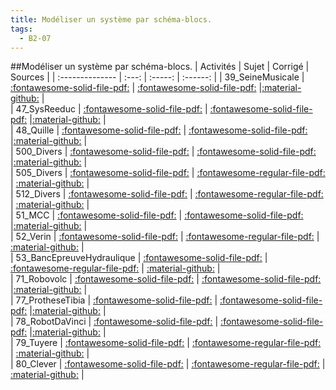 ```yaml
---
title: Modéliser un système par schéma-blocs. 
tags:
  - B2-07
---
```

[comment]: <> (Généré automatiquement par make_all_activitess.py, creation_fichiers_activites)

##Modéliser un système par schéma-blocs. 
| Activités | Sujet | Corrigé | Sources  | 
| :-------------- | :---: | :-----: | :------: | 
| 39_SeineMusicale | [:fontawesome-solid-file-pdf:](https://github.com/xpessoles/ALL_PDF/blob/main/PDF/B2_07_39_SeineMusicale_Sujet.pdf) | [:fontawesome-solid-file-pdf:](https://github.com/xpessoles/ALL_PDF/blob/main/PDF/B2_07_39_SeineMusicale_Corrige.pdf) |[:material-github:](https://github.com/xpessoles/ExercicesCompetences/tree/main/B2_ProposerModele/B2_07_ModelisationSchemaBlocs/39_SeineMusicale) |  
| 47_SysReeduc | [:fontawesome-solid-file-pdf:](https://github.com/xpessoles/ALL_PDF/blob/main/PDF/B2_07_47_SysReeduc_Sujet.pdf) | [:fontawesome-solid-file-pdf:](https://github.com/xpessoles/ALL_PDF/blob/main/PDF/B2_07_47_SysReeduc_Corrige.pdf) |[:material-github:](https://github.com/xpessoles/ExercicesCompetences/tree/main/B2_ProposerModele/B2_07_ModelisationSchemaBlocs/47_SysReeduc) |  
| 48_Quille | [:fontawesome-solid-file-pdf:](https://github.com/xpessoles/ALL_PDF/blob/main/PDF/B2_07_48_Quille_Sujet.pdf) | [:fontawesome-solid-file-pdf:](https://github.com/xpessoles/ALL_PDF/blob/main/PDF/B2_07_48_Quille_Corrige.pdf) |[:material-github:](https://github.com/xpessoles/ExercicesCompetences/tree/main/B2_ProposerModele/B2_07_ModelisationSchemaBlocs/48_Quille) |  
| 500_Divers | [:fontawesome-solid-file-pdf:](https://github.com/xpessoles/ALL_PDF/blob/main/PDF/B2_07_500_Divers_Sujet.pdf) | [:fontawesome-solid-file-pdf:](https://github.com/xpessoles/ALL_PDF/blob/main/PDF/B2_07_500_Divers_Corrige.pdf) |[:material-github:](https://github.com/xpessoles/ExercicesCompetences/tree/main/B2_ProposerModele/B2_07_ModelisationSchemaBlocs/500_Divers) |  
| 505_Divers | [:fontawesome-solid-file-pdf:](https://github.com/xpessoles/ALL_PDF/blob/main/PDF/B2_07_505_Divers_Sujet.pdf) | [:fontawesome-regular-file-pdf:](https://github.com/xpessoles/ALL_PDF/blob/main/PDF/B2_07_505_Divers_Corrige.pdf) | [:material-github:](https://github.com/xpessoles/ExercicesCompetences/tree/main/B2_ProposerModele/B2_07_ModelisationSchemaBlocs/505_Divers) |  
| 512_Divers | [:fontawesome-solid-file-pdf:](https://github.com/xpessoles/ALL_PDF/blob/main/PDF/B2_07_512_Divers_Sujet.pdf) | [:fontawesome-regular-file-pdf:](https://github.com/xpessoles/ALL_PDF/blob/main/PDF/B2_07_512_Divers_Corrige.pdf) | [:material-github:](https://github.com/xpessoles/ExercicesCompetences/tree/main/B2_ProposerModele/B2_07_ModelisationSchemaBlocs/512_Divers) |  
| 51_MCC | [:fontawesome-solid-file-pdf:](https://github.com/xpessoles/ALL_PDF/blob/main/PDF/B2_07_51_MCC_Sujet.pdf) | [:fontawesome-solid-file-pdf:](https://github.com/xpessoles/ALL_PDF/blob/main/PDF/B2_07_51_MCC_Corrige.pdf) |[:material-github:](https://github.com/xpessoles/ExercicesCompetences/tree/main/B2_ProposerModele/B2_07_ModelisationSchemaBlocs/51_MCC) |  
| 52_Verin | [:fontawesome-solid-file-pdf:](https://github.com/xpessoles/ALL_PDF/blob/main/PDF/B2_07_52_Verin_Sujet.pdf) | [:fontawesome-regular-file-pdf:](https://github.com/xpessoles/ALL_PDF/blob/main/PDF/B2_07_52_Verin_Corrige.pdf) | [:material-github:](https://github.com/xpessoles/ExercicesCompetences/tree/main/B2_ProposerModele/B2_07_ModelisationSchemaBlocs/52_Verin) |  
| 53_BancEpreuveHydraulique | [:fontawesome-solid-file-pdf:](https://github.com/xpessoles/ALL_PDF/blob/main/PDF/B2_07_53_BancEpreuveHydraulique_Sujet.pdf) | [:fontawesome-regular-file-pdf:](https://github.com/xpessoles/ALL_PDF/blob/main/PDF/B2_07_53_BancEpreuveHydraulique_Corrige.pdf) | [:material-github:](https://github.com/xpessoles/ExercicesCompetences/tree/main/B2_ProposerModele/B2_07_ModelisationSchemaBlocs/53_BancEpreuveHydraulique) |  
| 71_Robovolc | [:fontawesome-solid-file-pdf:](https://github.com/xpessoles/ALL_PDF/blob/main/PDF/B2_07_71_Robovolc_Sujet.pdf) | [:fontawesome-solid-file-pdf:](https://github.com/xpessoles/ALL_PDF/blob/main/PDF/B2_07_71_Robovolc_Corrige.pdf) |[:material-github:](https://github.com/xpessoles/ExercicesCompetences/tree/main/B2_ProposerModele/B2_07_ModelisationSchemaBlocs/71_Robovolc) |  
| 77_ProtheseTibia | [:fontawesome-solid-file-pdf:](https://github.com/xpessoles/ALL_PDF/blob/main/PDF/B2_07_77_ProtheseTibia_Sujet.pdf) | [:fontawesome-solid-file-pdf:](https://github.com/xpessoles/ALL_PDF/blob/main/PDF/B2_07_77_ProtheseTibia_Corrige.pdf) |[:material-github:](https://github.com/xpessoles/ExercicesCompetences/tree/main/B2_ProposerModele/B2_07_ModelisationSchemaBlocs/77_ProtheseTibia) |  
| 78_RobotDaVinci | [:fontawesome-solid-file-pdf:](https://github.com/xpessoles/ALL_PDF/blob/main/PDF/B2_07_78_RobotDaVinci_Sujet.pdf) | [:fontawesome-solid-file-pdf:](https://github.com/xpessoles/ALL_PDF/blob/main/PDF/B2_07_78_RobotDaVinci_Corrige.pdf) |[:material-github:](https://github.com/xpessoles/ExercicesCompetences/tree/main/B2_ProposerModele/B2_07_ModelisationSchemaBlocs/78_RobotDaVinci) |  
| 79_Tuyere | [:fontawesome-solid-file-pdf:](https://github.com/xpessoles/ALL_PDF/blob/main/PDF/B2_07_79_Tuyere_Sujet.pdf) | [:fontawesome-regular-file-pdf:](https://github.com/xpessoles/ALL_PDF/blob/main/PDF/B2_07_79_Tuyere_Corrige.pdf) | [:material-github:](https://github.com/xpessoles/ExercicesCompetences/tree/main/B2_ProposerModele/B2_07_ModelisationSchemaBlocs/79_Tuyere) |  
| 80_Clever | [:fontawesome-solid-file-pdf:](https://github.com/xpessoles/ALL_PDF/blob/main/PDF/B2_07_80_Clever_Sujet.pdf) | [:fontawesome-regular-file-pdf:](https://github.com/xpessoles/ALL_PDF/blob/main/PDF/B2_07_80_Clever_Corrige.pdf) | [:material-github:](https://github.com/xpessoles/ExercicesCompetences/tree/main/B2_ProposerModele/B2_07_ModelisationSchemaBlocs/80_Clever) |  

